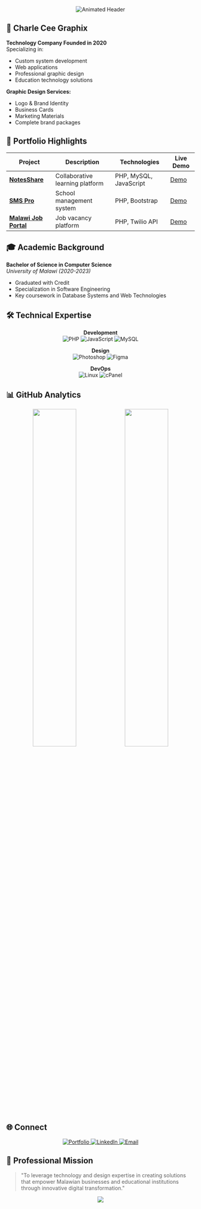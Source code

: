 <!-- PROFILE HEADER -->
<div align="center">
  <img src="https://readme-typing-svg.demolab.com?font=Fira+Code&weight=600&size=26&duration=4000&pause=1000&color=20C20E&width=520&lines=Charles+Chidule;Founder+%40+Charle+Cee+Graphix;BSc+Computer+Science+%2723;Full-Stack+Developer+%7C+Graphic+Designer" alt="Animated Header" />
</div>

<!-- COMPANY PROFILE -->
## 🏢 Charle Cee Graphix

**Technology Company Founded in 2020**  
Specializing in:
- Custom system development
- Web applications
- Professional graphic design
- Education technology solutions

**Graphic Design Services:**
- Logo & Brand Identity
- Business Cards
- Marketing Materials
- Complete brand packages

<!-- PROJECT SHOWCASE -->
## 🚀 Portfolio Highlights

| Project | Description | Technologies | Live Demo |
|---------|-------------|--------------|-----------|
| **[NotesShare](https://github.com/charle-cee/NotesShare_App)** | Collaborative learning platform | PHP, MySQL, JavaScript | [Demo](https://notesshare.wuaze.com) |
| **[SMS Pro](https://github.com/charle-cee/SMS)** | School management system | PHP, Bootstrap | [Demo](https://ngcss.great-site.net) |
| **[Malawi Job Portal](https://github.com/charle-cee/JobPortal)** | Job vacancy platform | PHP, Twilio API | [Demo](https://malawi-vacancy-website.epizy.com) |

<!-- EDUCATION -->
## 🎓 Academic Background
**Bachelor of Science in Computer Science**  
*University of Malawi (2020-2023)*  
- Graduated with Credit
- Specialization in Software Engineering
- Key coursework in Database Systems and Web Technologies

<!-- TECH STACK -->
## 🛠️ Technical Expertise
<div align="center">
  
**Development**  
![PHP](https://img.shields.io/badge/PHP-777BB4?logo=php&logoColor=white&style=for-the-badge)
![JavaScript](https://img.shields.io/badge/JavaScript-F7DF1E?logo=javascript&logoColor=black&style=for-the-badge)
![MySQL](https://img.shields.io/badge/MySQL-4479A1?logo=mysql&logoColor=white&style=for-the-badge)

**Design**  
![Photoshop](https://img.shields.io/badge/Photoshop-31A8FF?logo=adobephotoshop&logoColor=white&style=for-the-badge)
![Figma](https://img.shields.io/badge/Figma-F24E1E?logo=figma&logoColor=white&style=for-the-badge)

**DevOps**  
![Linux](https://img.shields.io/badge/Linux-FCC624?logo=linux&logoColor=black&style=for-the-badge)
![cPanel](https://img.shields.io/badge/cPanel-FF6C2C?logo=cpanel&logoColor=white&style=for-the-badge)

</div>

<!-- STATS -->
## 📊 GitHub Analytics
<div align="center">
  <img width="48%" src="https://github-readme-stats.vercel.app/api?username=charle-cee&show_icons=true&theme=radical&hide_border=true" />
  <img width="48%" src="https://github-readme-streak-stats.herokuapp.com/?user=charle-cee&theme=radical&hide_border=true" />
</div>

<!-- CONTACT -->
## 🌐 Connect
<div align="center">
  <a href="https://charleceegraphix.great-site.net">
    <img src="https://img.shields.io/badge/Portfolio-FF5722?style=for-the-badge&logo=google-chrome&logoColor=white" alt="Portfolio"/>
  </a>
  <a href="https://www.linkedin.com/in/develooper">
    <img src="https://img.shields.io/badge/LinkedIn-0077B5?style=for-the-badge&logo=linkedin&logoColor=white" alt="LinkedIn"/>
  </a>
  <a href="mailto:charleceegraphix@gmail.com">
    <img src="https://img.shields.io/badge/Email-D14836?style=for-the-badge&logo=gmail&logoColor=white" alt="Email"/>
  </a>
</div>

<!-- MISSION -->
## 🎯 Professional Mission
> "To leverage technology and design expertise in creating solutions that empower Malawian businesses and educational institutions through innovative digital transformation."

<div align="center">
  <img src="https://capsule-render.vercel.app/api?type=waving&color=gradient&height=60&section=footer" />
</div>
